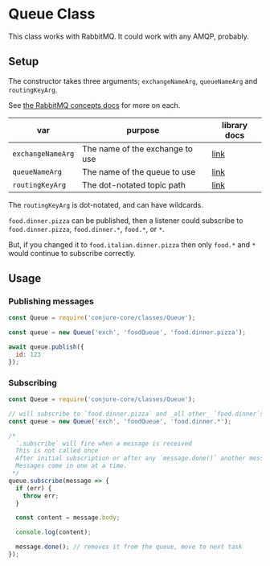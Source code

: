 # Queue Class

This class works with RabbitMQ. It could work with any AMQP, probably.

## Setup

The constructor takes three arguments; `exchangeNameArg`, `queueNameArg` and `routingKeyArg`.

See [the RabbitMQ concepts docs](https://www.rabbitmq.com/tutorials/amqp-concepts.html) for more on each.

var | purpose | library docs
--- | --- | ---
`exchangeNameArg` | The name of the exchange to use | [link](https://github.com/postwait/node-amqp#exchange)
`queueNameArg` | The name of the queue to use | [link](https://github.com/postwait/node-amqp#queue)
`routingKeyArg` | The dot-notated topic path | [link](https://github.com/postwait/node-amqp#exchangepublishroutingkey-message-options-callback)

The `routingKeyArg` is dot-notated, and can have wildcards.

`food.dinner.pizza` can be published, then a listener could subscribe to `food.dinner.pizza`, `food.dinner.*`, `food.*`, or `*`.

But, if you changed it to `food.italian.dinner.pizza` then only `food.*` and `*` would continue to subscribe correctly.

## Usage

### Publishing messages

```js
const Queue = require('conjure-core/classes/Queue');

const queue = new Queue('exch', 'foodQueue', 'food.dinner.pizza');

await queue.publish({
  id: 123
});
```

### Subscribing

```js
const Queue = require('conjure-core/classes/Queue');

// will subscribe to `food.dinner.pizza` and _all other_ `food.dinner`s
const queue = new Queue('exch', 'foodQueue', 'food.dinner.*');

/*
  `.subscribe` will fire when a message is received
  This is not called once
  After initial subscription or after any `message.done()` another message can come in
  Messages come in one at a time.
 */
queue.subscribe(message => {
  if (err) {
    throw err;
  }

  const content = message.body;

  console.log(content);

  message.done(); // removes it from the queue, move to next task
});
```
